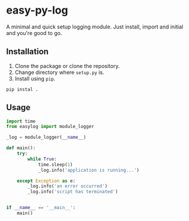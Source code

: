# easy-py-log

A minimal and quick setup logging module. Just install, import and initial and you're good to go.


## Installation

1. Clone the package or clone the repository.
2. Change directory where `setup.py` is.
3. Install using `pip`.
```shell
pip instal .
```

## Usage
```python
import time
from easylog import module_logger

_log = module_logger(__name__)

def main():
    try:
        while True:
            time.sleep(1)
            _log.info('application is running...')

    except Exception as e:
        _log.info('an error occurred')
        _log.info('script has terminated')


if __name__ == '__main__':
    main()

```
